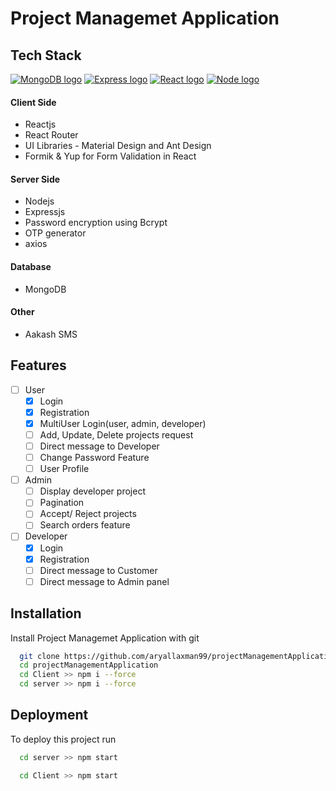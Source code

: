 
# Project Managemet Application 

## Tech Stack
[![MongoDB logo](https://skillicons.dev/icons?i=mongodb&perline=1)](https://mongodb.com/)
[![Express logo](https://skillicons.dev/icons?i=expressjs&perline=1)](https://expressjs.com/)
[![React logo](https://skillicons.dev/icons?i=react&perline=1)](https://reactjs.org/)
[![Node logo](https://skillicons.dev/icons?i=nodejs&perline=1)](https://nodejs.org/en/)

#### Client Side 
* Reactjs
* React Router
* UI Libraries - Material Design and Ant Design
* Formik & Yup for Form Validation in React

#### Server Side
* Nodejs
* Expressjs
* Password encryption using Bcrypt
* OTP generator
* axios

#### Database 
* MongoDB 

#### Other 
* Aakash SMS

## Features
- [ ] User
  - [x] Login
  - [x] Registration
  - [x] MultiUser Login(user, admin, developer)
  - [ ] Add, Update, Delete projects request
  - [ ] Direct message to Developer
  - [ ] Change Password Feature
  - [ ] User Profile
- [ ] Admin
  - [ ] Display developer project
  - [ ] Pagination
  - [ ] Accept/ Reject projects
  - [ ] Search orders feature
- [ ] Developer
  - [x] Login
  - [x] Registration
  - [ ] Direct message to Customer
  - [ ] Direct message to Admin panel

## Installation
Install  Project Managemet Application with git

```bash
  git clone https://github.com/aryallaxman99/projectManagementApplication.git
  cd projectManagementApplication
  cd Client >> npm i --force
  cd server >> npm i --force
```
## Deployment

To deploy this project run
  
```bash
  cd server >> npm start

  cd Client >> npm start
```

